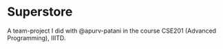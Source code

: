 # Superstore
A team-project I did with @apurv-patani in the course CSE201 (Advanced Programming), IIITD.
